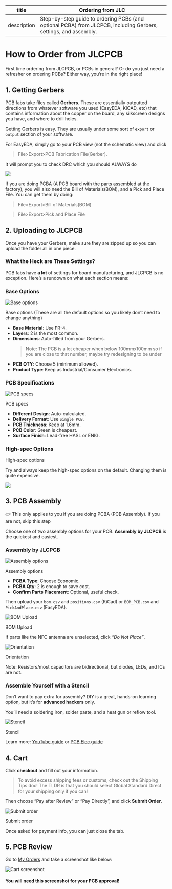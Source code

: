 | title       | Ordering from JLC                                                                                               |
| ----------- | --------------------------------------------------------------------------------------------------------------- |
| description | Step-by-step guide to ordering PCBs (and optional PCBA) from JLCPCB, including Gerbers, settings, and assembly. |

# How to Order from JLCPCB

First time ordering from JLCPCB, or PCBs in general? Or do you just need a refresher on ordering PCBs? Either way, you’re in the right place!

## 1. Getting Gerbers

PCB fabs take files called **Gerbers**. These are essentially outputted directions from whatever software you used (EasyEDA, KiCAD, etc) that contains information about the copper on the board, any silkscreen designs you have, and where to drill holes.

Getting Gerbers is easy. They are usually under some sort of `export` or `output` section of your software.

For EasyEDA, simply go to your PCB view (not the schematic view) and click

> File>Export>PCB Fabrication File(Gerber).

It will prompt you to check DRC which you should ALWAYS do

![](https://hc-cdn.hel1.your-objectstorage.com/s/v3/0c7636de3e8bfdc9d81aa68422c288ad41d1bf29_image.png)

If you are doing PCBA (A PCB board with the parts assembled at the factory), you will also need the Bill of Materials(BOM), and a Pick and Place File. You can get them by doing:

> File>Export>Bill of Materials(BOM)

> File>Export>Pick and Place File

## 2. Uploading to JLCPCB

Once you have your Gerbers, make sure they are zipped up so you can upload the folder all in one piece.

### What the Heck are These Settings?

PCB fabs have **a lot** of settings for board manufacturing, and JLCPCB is no exception. Here’s a rundown on what each section means:

### Base Options

![Base options](https://hc-cdn.hel1.your-objectstorage.com/s/v3/fc216d24e8d528d6ad0abca756f77ef570c2da01_base-options.png)

Base options (These are all the default options so you likely don’t need to change anything)

- **Base Material**: Use FR-4.
- **Layers**: 2 is the most common.
- **Dimensions**: Auto-filled from your Gerbers.
  > Note: The PCB is a lot cheaper when below 100mmx100mm so if you are close to that number, maybe try redesigning to be under
- **PCB QTY**: Choose 5 (minimum allowed).
- **Product Type**: Keep as Industrial/Consumer Electronics.

### PCB Specifications

![PCB specs](https://hc-cdn.hel1.your-objectstorage.com/s/v3/6d9b4cd159608e80a8102356a7af5b2d6973a447_pcb-specifications.png)

PCB specs

- **Different Design**: Auto-calculated.
- **Delivery Format**: Use `Single PCB`.
- **PCB Thickness**: Keep at 1.6mm.
- **PCB Color**: Green is cheapest.
- **Surface Finish**: Lead-free HASL or ENIG.

### High-spec Options

High-spec options

Try and always keep the high-spec options on the default. Changing them is quite expensive.

![](https://hc-cdn.hel1.your-objectstorage.com/s/v3/5206e96557b4b3956db3fd0cfb81edbc627e9483_image.png)

## 3. PCB Assembly

<aside>

👉 This only applies to you if you are doing PCBA (PCB Assembly). If you are not, skip this step

</aside>

Choose one of two assembly options for your PCB. **Assembly by JLCPCB** is the quickest and easiest.

### Assembly by JLCPCB

![Assembly options](https://hc-cdn.hel1.your-objectstorage.com/s/v3/a6fe8bd721b5c5fb98e09f8cdc78c75afb591e4b_assembly.png)

Assembly options

- **PCBA Type**: Choose Economic.
- **PCBA Qty**: 2 is enough to save cost.
- **Confirm Parts Placement**: Optional, useful check.

Then upload your `bom.csv` and `positions.csv` (KiCad) or `BOM_PCB.csv` and `PickAndPlace.csv` (EasyEDA).

![BOM Upload](https://hc-cdn.hel1.your-objectstorage.com/s/v3/712ec605dca59fa99ae56a22f0a1125befd9a068_bom.png)

BOM Upload

If parts like the NFC antenna are unselected, click _“Do Not Place”_.

![Orientation](https://hc-cdn.hel1.your-objectstorage.com/s/v3/9cdf44ed3edd19917da5a82fa9920a7c4790a1d0_orientation.png)

Orientation

Note: Resistors/most capacitors are bidirectional, but diodes, LEDs, and ICs are not.

### Assemble Yourself with a Stencil

Don’t want to pay extra for assembly? DIY is a great, hands-on learning option, but it’s for **advanced hackers** only.

You’ll need a soldering iron, solder paste, and a heat gun or reflow tool.

![Stencil](https://hc-cdn.hel1.your-objectstorage.com/s/v3/38e294ff4d70aef27b91a2680c90539b8bc8345f_stencil.png)

Stencil

Learn more: [YouTube guide](https://www.youtube.com/watch?v=5AyxuuFjZSI) or [PCB Elec guide](https://www.pcbelec.com/how-to-use-pcb-stencil.html)

## 4. Cart

Click **checkout** and fill out your information.

> To avoid excess shipping fees or customs, check out the Shipping Tips doc!
> The TLDR is that you should select Global Standard Direct for your shipping only if you can!

Then choose “Pay after Review” or “Pay Directly”, and click **Submit Order**.

![Submit order](https://hc-cdn.hel1.your-objectstorage.com/s/v3/7faa4f457bb8e28b9a1e4bb43b1b94da9987df7b_submit-order.png)

Submit order

Once asked for payment info, you can just close the tab.

## 5. PCB Review

Go to [My Orders](https://jlcpcb.com/user-center/orders/) and take a screenshot like below:

![Cart screenshot](https://hc-cdn.hel1.your-objectstorage.com/s/v3/51761af33c599ad46040b56176a516b543293c64_cart.png)

<aside>

####  You will need this screenshot for your PCB approval!

</aside>
